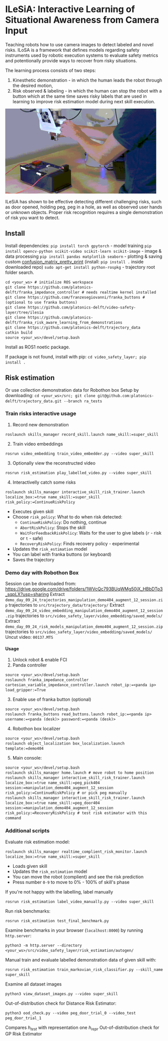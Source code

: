 # ILeSiA: Interactive Learning of Situational Awareness from Camera Input

Teaching robots how to use camera images to detect labeled and novel risks.
ILoSA is a framework that defines models regarding safety instruments used by robotic execution systems to evaluate safety metrics and potentionally provide ways to recover from risky situations.

The learning process consists of two steps:
1. Kinesthetic demonstration - in which the human leads the robot through the desired motion,
2. Risk observed & labeling - in which the human can stop the robot with a button which at the same time saves risky labels that are used in learning to improve risk estimation model during next skill execution.

<img src="./door_stopper.gif" alt="Door_stopper" />

ILeSiA has shown to be effective detecting different challenging risks, such as door opened, holding peg, peg in a hole, as well as observed user hands or unknown objects. Proper risk recognition requires a single demonstration of risk you want to detect. 

## Install 

Install dependencies: 
`pip install torch gpytorch` - model training
`pip install opencv-python scikit-video scikit-learn scikit-image` - image & data processing
`pip install pandas matplotlib seaborn` - plotting & saving
custom [confusion_matrix_pretty_print](https://github.com/petrvancjr/pretty-print-confusion-matrix) (install: `pip install .` inside downloaded repo)
`sudo apt-get install python-rospkg` - trajectory root folder search.

```Shell
cd <your_ws> # initialize ROS workspace
git clone https://github.com/platonics-delft/franka_impedance_controller # needs realtime kernel installed
git clone https://github.com/franzesegiovanni/franka_buttons # (optional to use franka buttons)
git clone https://github.com/platonics-delft/video-safety-layer/tree/ilesia
git clone https://github.com/platonics-delft/franka_risk_aware_learning_from_demonstrations
git clone https://github.com/platonics-delft/trajectory_data
catkin build
source <your_ws>/devel/setup.bash
```
Install as ROS1 noetic package.

If package is not found, install with pip: `cd video_safety_layer; pip install .`

## Risk estimation

Or use collection demonstration data for Robothon box Setup by downloading: `cd <your_ws>/src; git clone git@github.com:platonics-delft/trajectory_data.git --branch ra_tests`

### Train risks interactive usage

1. Record new demonstration
```Shell
roslaunch skills_manager record_skill.launch name_skill:=super_skill
```
2. Train video embeddings
```Shell
rosrun video_embedding train_video_embedder.py --video super_skill
```
3. Optionally view the reconstructed video
```Shell
rosrun risk_estimation play_labelled_video.py --video super_skill
```

4. Interactivelly catch some risks
```Shell
roslaunch skills_manager interactive_skill_risk_trainer.launch localize_box:=true name_skill:=super_skill risk_policy:=ContinueRiskPolicy
```
- Executes given skill
- Choose `risk_policy`: What to do when risk detected:
    - `ContinueRiskPolicy`: Do nothing, continue
    - `AbortRiskPolicy`: Stops the skill
    - `WaitForFeedbackRiskPolicy`: Waits for the user to give labels (`r` - risk or `t` - safe)
    - `RecoveryRiskPolicy`: Finds recovery policy - experimental
- Updates the `risk_estimation` model
- You can label with franka buttons (or keyboard)
- Saves the trajectory

### Demo day with Robothon Box 

Session can be downloaded from: https://drive.google.com/drive/folders/1WVcQc793BUqWMg50jX_HBbDTp3_sqpLX?usp=sharing
Extract `demo_day_09_24_trajectories_manipulation_demo404_augment_12_session.zip` trajectories to `src/trajectory_data/trajectory/`
Extract `demo_day_09_24_video_embedding_manipulation_demo404_augment_12_session.zip` trajectories to `src/video_safety_layer/video_embedding/saved_models/`
Extract `demo_day_09_24_risk_models_manipulation_demo404_augment_12_session.zip` trajectories to `src/video_safety_layer/video_embedding/saved_models/`
Uncut video: `00137.MTS`

#### Usage

1. Unlock robot & enable FCI
2. Panda controller
```shell
source <your_ws>/devel/setup.bash
roslaunch franka_impedance_controller cartesian_variable_impedance_controller.launch robot_ip:=<panda ip> load_gripper:=True
```
3. Enable use of franka button (optional)
```shell
source <your_ws>/devel/setup.bash
roslaunch franka_buttons read_buttons.launch robot_ip:=<panda ip> username:=<panda (desk)> password:=<panda (desk)>
```
4. Robothon box localizer
```shell
source <your_ws>/devel/setup.bash
roslaunch object_localization box_localization.launch template:=demo404
```
5. Main console:
```shell
source <your_ws>/devel/setup.bash
roslaunch skills_manager home.launch # move robot to home position
roslaunch skills_manager interactive_skill_risk_trainer.launch localize_box:=true name_skill:=peg_pick404 session:=manipulation_demo404_augment_12_session risk_policy:=ContinueRiskPolicy # or pick peg manually
roslaunch skills_manager interactive_skill_risk_trainer.launch localize_box:=true name_skill:=peg_door404  session:=manipulation_demo404_augment_12_session risk_policy:=RecoveryRiskPolicy # test risk estimator with this command
```


### Additional scripts

Evaluate risk estimation model:
```Shell
roslaunch skills_manager realtime_complient_risk_monitor.launch localize_box:=true name_skill:=super_skill
```
- Loads given skill
- Updates the `risk_estimation` model
- You can move the robot (complient) and see the risk prediction
- Press number `0-9` to move to 0% - 100% of skill's phase


If you're not happy with the labelling, label manually
```Shell
rosrun risk_estimation label_video_manually.py --video super_skill
```

Run risk benchmarks:
```Shell
rosrun risk_estimation test_final_benchmark.py
```
Examine benchmarks in your browser (`localhost:8000`) by running `http.server`: 
```Shell
python3 -m http.server --directory <your_ws>/src/video_safety_layer/risk_estimation/autogen/
```
Manual train and evaluate labelled demonstration data of given skill with:
```Shell
rosrun risk_estimation train_markovian_risk_classifier.py --skill_name super_skill
```

Examine all dataset images
```Shell
python3 view_dataset_images.py --video super_skill
```

Out-of-distribution check for Distance Risk Estimator: 
```Shell
python3 ood_check.py --video peg_door_trial_0 --video_test peg_door_trial_1
```

Compares $h_{test}$ with representation one $h_{repr}$
Out-of-distribution check for GP Risk Estimator
